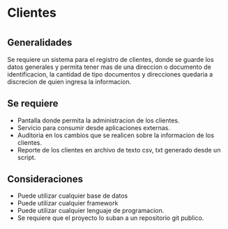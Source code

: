 # Clientes
#
#
## Generalidades
Se requiere un sistema para el registro de clientes, donde se guarde los datos generales y
permita tener mas de una direccion o documento de identificacion, la cantidad de tipo documentos
y direcciones quedaria a discrecion de quien ingresa la informacion.
## Se requiere
- Pantalla donde permita la administracion de los clientes.
- Servicio para consumir desde aplicaciones externas.
- Auditoria en los cambios que se realicen sobre la informacion de los clientes.
- Reporte de los clientes en archivo de texto csv, txt generado desde un script.
## Consideraciones
- Puede utilizar cualquier base de datos
- Puede utilizar cualquier framework
- Puede utilizar cualquier lenguaje de programacion.
- Se requiere que el proyecto lo suban a un repositorio git publico.
